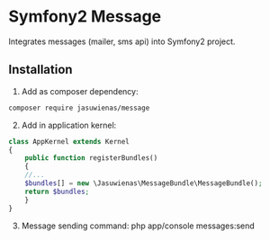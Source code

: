 # Symfony2 Message
Integrates messages (mailer, sms api) into Symfony2 project.

## Installation

1. Add as composer dependency:

  ```bash
  composer require jasuwienas/message
  ```
2. Add in application kernel:

  ```php
  class AppKernel extends Kernel
  {
      public function registerBundles()
      {
      //...
      $bundles[] = new \Jasuwienas\MessageBundle\MessageBundle();
      return $bundles;
      }
  }
  ```
3. Message sending command:
php app/console messages:send